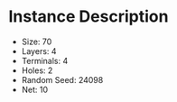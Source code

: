 # Instance Description

* Size: 70
* Layers: 4
* Terminals: 4
* Holes: 2
* Random Seed: 24098
* Net: 10

